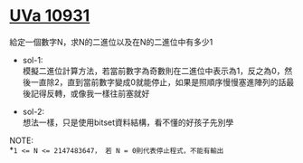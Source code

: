 # [UVa 10931](https://vjudge.net/problem/UVA-10931)  

給定一個數字N，求N的二進位以及在N的二進位中有多少1  

* sol-1:  
  模擬二進位計算方法，若當前數字為奇數則在二進位中表示為1，反之為0，然後一直除2，直到當前數字變成0就能停止，如果是照順序慢慢塞進陣列的話最後記得反轉，或像我一樣往前塞就好  

* sol-2:  
  想法一樣，只是使用bitset資料結構，看不懂的好孩子先別學  
  
NOTE:  
  *`1 <= N <= 2147483647， 若 N = 0則代表停止程式，不能有輸出`
